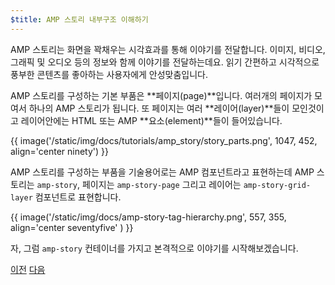 ```yaml
---
$title: AMP 스토리 내부구조 이해하기
---
```


AMP 스토리는 화면을 꽉채우는 시각효과를 통해 이야기를 전달합니다. 이미지,
비디오, 그래픽 및 오디오 등의 정보와 함께 이야기를 전달하는데요. 읽기 간편하고
시각적으로 풍부한 콘텐츠를 좋아하는 사용자에게 안성맞춤입니다.

AMP 스토리를 구성하는 기본 부품은 **페이지(page)**입니다. 여러개의 페이지가 모여서
하나의 AMP 스토리가 됩니다. 또 페이지는 여러 **레이어(layer)**들이 모인것이고
레이어안에는 HTML 또는 AMP **요소(element)**들이 들어있습니다.

{{ image('/static/img/docs/tutorials/amp_story/story_parts.png', 1047, 452, align='center ninety') }}

AMP 스토리를 구성하는 부품을 기술용어로는 AMP 컴포넌트라고 표현하는데 AMP
스토리는 `amp-story`, 페이지는 `amp-story-page` 그리고 레이어는
`amp-story-grid-layer` 컴포넌트로 표현합니다.

{{ image('/static/img/docs/amp-story-tag-hierarchy.png', 557, 355, align='center seventyfive' ) }}

자, 그럼 `amp-story` 컨테이너를 가지고 본격적으로 이야기를 시작해보겠습니다.

<div class="prev-next-buttons">
  <a class="button prev-button" href="/docs/design/visual_story/setting_up.html"><span class="arrow-prev">이전</span></a>
  <a class="button next-button" href="/docs/design/visual_story/start_story.html"><span class="arrow-next">다음</span></a>
</div>
